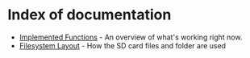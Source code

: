 # Index of documentation

- [Implemented Functions](https://github.com/stardot/ArduinoFilestore/blob/master/docs/Implemented.md) - An overview of what's working right now.
- [Filesystem Layout](https://github.com/stardot/ArduinoFilestore/blob/master/docs/Filesystem%20Layout.md) - How the SD card files and folder are used
